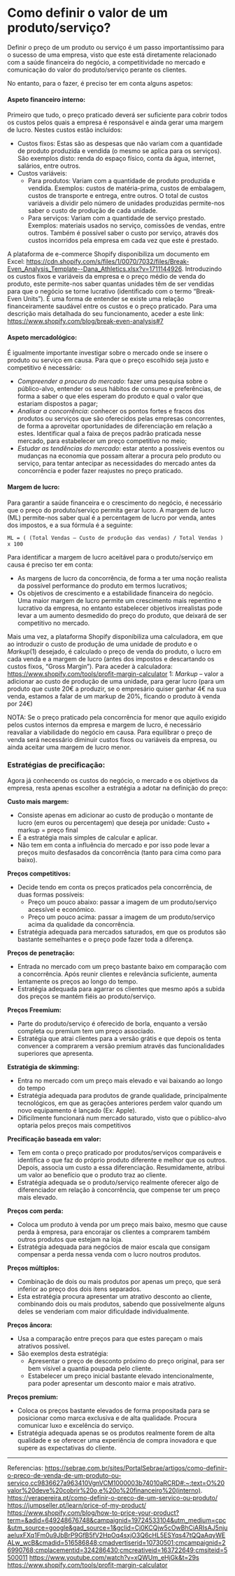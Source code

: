 # Como definir o valor de um produto/serviço? 


Definir o preço de um produto ou serviço é um passo importantíssimo para o sucesso de uma empresa, visto que este está diretamente relacionado com a saúde financeira do negócio, a competitividade no mercado e comunicação do valor do produto/serviço perante os clientes. 

No entanto, para o fazer, é preciso ter em conta alguns aspetos: 

 
####  Aspeto financeiro interno: 

Primeiro que tudo, o preço praticado deverá ser suficiente para cobrir todos os custos pelos quais a empresa é responsável e ainda gerar uma margem de lucro. Nestes custos estão incluídos: 
- Custos fixos: Estas são as despesas que não variam com a quantidade de produto produzida e vendida (o mesmo se aplica para os serviços). São exemplos disto: renda do espaço físico, conta da água, internet, salários, entre outros. 
- Custos variáveis: 
    - Para produtos: Variam com a quantidade de produto produzida e vendida. Exemplos: custos de matéria-prima, custos de embalagem, custos de transporte e entrega, entre outros. O total de custos variáveis a dividir pelo número de unidades produzidas permite-nos saber o custo de produção de cada unidade.  
    - Para serviços: Variam com a quantidade de serviço prestado. Exemplos: materiais usados no serviço, comissões de vendas, entre outros. Também é possível saber o custo por serviço, através dos custos incorridos pela empresa em cada vez que este é prestado. 

 
A plataforma de e-commerce Shopify disponibiliza um documento em Excel: https://cdn.shopify.com/s/files/1/0070/7032/files/Break-Even_Analysis_Template--Dana_Athletics.xlsx?v=1711144926. 
Introduzindo os custos fixos e variáveis da empresa e o preço médio de venda do produto, este permite-nos saber quantas unidades têm de ser vendidas para que o negócio se torne lucrativo (identificado com o termo “Break-Even Units”). É uma forma de entender se existe uma relação financeiramente saudável entre os custos e o preço praticado. Para uma descrição mais detalhada do seu funcionamento, aceder a este link: https://www.shopify.com/blog/break-even-analysis#7

 

#### Aspeto mercadológico: 

É igualmente importante investigar sobre o mercado onde se insere o produto ou serviço em causa. 
Para que o preço escolhido seja justo e competitivo é necessário: 
- *Compreender a procura do mercado*: fazer uma pesquisa sobre o público-alvo, entender os seus hábitos de consumo e preferências, de forma a saber o que eles esperam do produto e qual o valor que estariam dispostos a pagar; 
- *Analisar a concorrência*: conhecer os pontos fortes e fracos dos produtos ou serviços que são oferecidos pelas empresas concorrentes, de forma a aproveitar oportunidades de diferenciação em relação a estes. Identificar qual a faixa de preços padrão praticada nesse mercado, para estabelecer um preço competitivo no meio; 
- *Estudar as tendências do mercado*: estar atento a possíveis eventos ou mudanças na economia que possam alterar a procura pelo produto ou serviço, para tentar antecipar as necessidades do mercado antes da concorrência e poder fazer reajustes no preço praticado. 

 

#### Margem de lucro: 

Para garantir a saúde financeira e o crescimento do negócio, é necessário que o preço do produto/serviço permita gerar lucro. A margem de lucro (ML) permite-nos saber qual é a percentagem de lucro por venda, antes dos impostos, e a sua fórmula é a seguinte: 

    ML = ( (Total Vendas – Custo de produção das vendas) / Total Vendas ) x 100 

Para identificar a margem de lucro aceitável para o produto/serviço em causa é preciso ter em conta: 
- As margens de lucro da concorrência, de forma a ter uma noção realista da possível performance do produto em termos lucrativos; 
- Os objetivos de crescimento e a estabilidade financeira do negócio. Uma maior margem de lucro permite um crescimento mais repentino e lucrativo da empresa, no entanto estabelecer objetivos irrealistas pode levar a um aumento desmedido do preço do produto, que deixará de ser competitivo no mercado. 

 
Mais uma vez, a plataforma Shopify disponibiliza uma calculadora, em que ao introduzir o custo de produção de uma unidade de produto e o *Markup*(1) desejado, é calculado o preço de venda do produto, o lucro em cada venda e a margem de lucro (antes dos impostos e descartando os custos fixos, “Gross Margin”). 
Para aceder à calculadora: https://www.shopify.com/tools/profit-margin-calculator
1: *Markup* – valor a adicionar ao custo de produção de uma unidade, para gerar lucro (para um produto que custe 20€ a produzir, se o empresário quiser ganhar 4€ na sua venda, estamos a falar de um markup de 20%, ficando o produto à venda por 24€) 

 
NOTA: Se o preço praticado pela concorrência for menor que aquilo exigido pelos custos internos da empresa e margem de lucro, é necessário reavaliar a viabilidade do negócio em causa. Para equilibrar o preço de venda será necessário diminuir custos fixos ou variáveis da empresa, ou ainda aceitar uma margem de lucro menor. 

 

### Estratégias de precificação: 

Agora já conhecendo os custos do negócio, o mercado e os objetivos da empresa, resta apenas escolher a estratégia a adotar na definição do preço: 

**Custo mais margem:**
- Consiste apenas em adicionar ao custo de produção o montante de lucro (em euros ou percentagem) que deseja por unidade: Custo + markup = preço final 
- É a estratégia mais simples de calcular e aplicar. 
- Não tem em conta a influência do mercado e por isso pode levar a preços muito desfasados da concorrência (tanto para cima como para baixo). 

**Preços competitivos:**
- Decide tendo em conta os preços praticados pela concorrência, de duas formas possíveis: 
    - Preço um pouco abaixo: passar a imagem de um produto/serviço acessível e económico. 
    - Preço um pouco acima: passar a imagem de um produto/serviço acima da qualidade da concorrência. 
- Estratégia adequada para mercados saturados, em que os produtos são bastante semelhantes e o preço pode fazer toda a diferença. 

**Preços de penetração:**
- Entrada no mercado com um preço bastante baixo em comparação com a concorrência. Após reunir clientes e relevância suficiente, aumenta lentamente os preços ao longo do tempo. 
- Estratégia adequada para agarrar os clientes que mesmo após a subida dos preços se mantém fiéis ao produto/serviço. 

**Preços Freemium:**
- Parte do produto/serviço é oferecido de borla, enquanto a versão completa ou premium tem um preço associado. 
- Estratégia que atrai clientes para a versão grátis e que depois os tenta convencer a comprarem a versão premium através das funcionalidades superiores que apresenta. 

**Estratégia de skimming:**
- Entra no mercado com um preço mais elevado e vai baixando ao longo do tempo 
- Estratégia adequada para produtos de grande qualidade, principalmente tecnológicos, em que as gerações anteriores perdem valor quando um novo equipamento é lançado (Ex: Apple). 
- Dificilmente funcionará num mercado saturado, visto que o público-alvo optaria pelos preços mais competitivos 

**Precificação baseada em valor:**
- Tem em conta o preço praticado por produtos/serviços comparáveis e identifica o que faz do próprio produto diferente e melhor que os outros. Depois, associa um custo a essa diferenciação. Resumidamente, atribui um valor ao benefício que o produto traz ao cliente. 
- Estratégia adequada se o produto/serviço realmente oferecer algo de diferenciador em relação à concorrência, que compense ter um preço mais elevado. 

**Preços com perda:**
- Coloca um produto à venda por um preço mais baixo, mesmo que cause perda à empresa, para encorajar os clientes a comprarem também outros produtos que estejam na loja. 
- Estratégia adequada para negócios de maior escala que consigam compensar a perda nessa venda com o lucro noutros produtos. 

**Preços múltiplos:**
- Combinação de dois ou mais produtos por apenas um preço, que será inferior ao preço dos dois itens separados. 
- Esta estratégia procura apresentar um atrativo desconto ao cliente, combinando dois ou mais produtos, sabendo que possivelmente alguns deles se venderiam com maior dificuldade individualmente. 

**Preços âncora:**
- Usa a comparação entre preços para que estes pareçam o mais atrativos possível. 
- São exemplos desta estratégia:  
    - Apresentar o preço de desconto próximo do preço original, para ser bem vísivel a quantia poupada pelo cliente. 
    - Estabelecer um preço inicial bastante elevado intencionalmente, para poder apresentar um desconto maior e mais atrativo. 

**Preços premium:**
- Coloca os preços bastante elevados de forma propositada para se posicionar como marca exclusiva e de alta qualidade. Procura comunicar luxo e excelência do serviço. 
- Estratégia adequada apenas se os produtos realmente forem de alta qualidade e se oferecer uma experiência de compra inovadora e que supere as expectativas do cliente. 

 
---
Referencias: 
https://sebrae.com.br/sites/PortalSebrae/artigos/como-definir-o-preco-de-venda-de-um-produto-ou-servico,cc9836627a963410VgnVCM1000003b74010aRCRD#:~:text=O%20valor%20deve%20cobrir%20o,e%20o%20financeiro%20(interno).  
https://verapereira.pt/como-definir-o-preco-de-um-servico-ou-produto/ 
https://jumpseller.pt/learn/price-of-my-product/ 
https://www.shopify.com/blog/how-to-price-your-product?term=&adid=649248676748&campaignid=19724533104&utm_medium=cpc&utm_source=google&gad_source=1&gclid=Cj0KCQjw5cOwBhCiARIsAJ5njuaeIuxFXq1Fm0u9JbBrP9GfB5fV2HpOq4sxjO3Q6cHL5ESYqs47tQQaAqyWEALw_wcB&cmadid=516586848;cmadvertiserid=10730501;cmcampaignid=26990768;cmplacementid=324286430;cmcreativeid=163722649;cmsiteid=5500011 
https://www.youtube.com/watch?v=xQWUm_eHjGk&t=29s 
https://www.shopify.com/tools/profit-margin-calculator 
